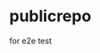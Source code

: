 # publicrepo
for e2e test





































































































































































































































































































































































































































































































































































































































































































































































































































































































































































































































































































































































































































































































































































































































































